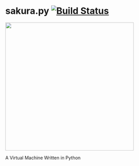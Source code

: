 sakura.py [![Build Status](https://travis-ci.org/shrimpboyho/sakura.py.png?branch=master)](https://travis-ci.org/shrimpboyho/sakura.py)
=========

<p> <img width = "400" src = "http://4.bp.blogspot.com/-CxlWLo6x4XM/TcJOPuXgw0I/AAAAAAAAAq0/Vd34MpHgmqU/s1600/sakura.jpg"></img> </p>


A Virtual Machine Written in Python

